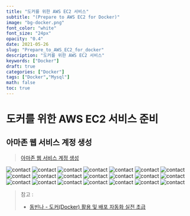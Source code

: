 ```yaml
---
title: "도커를 위한 AWS EC2 서비스"
subtitle: "(Prepare to AWS EC2 for Docker)"
image: "bg-docker.png"
font_color: "white"
font_size: "24px"
opacity: "0.4"
date: 2021-05-26
slug: "Prepare_to_AWS_EC2_for_docker"
description: "도커를 위한 AWS EC2 서비스"	
keywords: ["Docker"]
draft: true
categories: ["Docker"]
tags: ["Docker","Mysql"]
math: false
toc: true
---
```


# 도커를 위한 AWS EC2 서비스 준비

## 아마존 웹 서비스 계정 생성
> <a href="https://www.44bits.io/ko/post/creating-aws-web-service-account">아마존 웹 서비스 계정 생성</a>


![contact](/images/docker/docker_ec2_1_002.png)
![contact](/images/docker/docker_ec2_1_003.png)
![contact](/images/docker/docker_ec2_1_004.png)
![contact](/images/docker/docker_ec2_1_005.png)
![contact](/images/docker/docker_ec2_1_006.png)
![contact](/images/docker/docker_ec2_1_007.png)
![contact](/images/docker/docker_ec2_1_008.png)
![contact](/images/docker/docker_ec2_1_009.png)
![contact](/images/docker/docker_ec2_1_010.png)
![contact](/images/docker/docker_ec2_1_011.png)
![contact](/images/docker/docker_ec2_1_012.png)
![contact](/images/docker/docker_ec2_1_013.png)
![contact](/images/docker/docker_ec2_1_014.png)
![contact](/images/docker/docker_ec2_1_015.png)
![contact](/images/docker/docker_ec2_1_016.png)
![contact](/images/docker/docker_ec2_1_017.png)
![contact](/images/docker/docker_ec2_1_018.png)
![contact](/images/docker/docker_ec2_1_019.png)
![contact](/images/docker/docker_ec2_1_020.png)
![contact](/images/docker/docker_ec2_1_021.png)
![contact](/images/docker/docker_ec2_1_022.png)


> 참고 : 
> - <a href="https://www.youtube.com/playlist?list=PLRx0vPvlEmdChjc6N3JnLaX-Gihh5pHcx">동빈나 - 도커(Docker) 활용 및 배포 자동화 실전 초급</a>